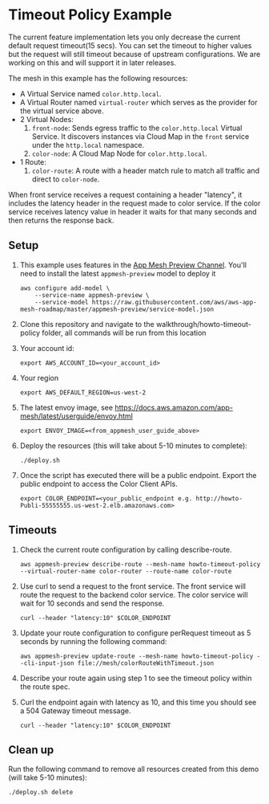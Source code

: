 # Timeout Policy Example
The current feature implementation lets you only decrease the current default request timeout(15 secs). You can set the timeout to higher values but the request will still timeout because of upstream configurations. We are working on this and will support it in later releases.

The mesh in this example has the following resources:
* A Virtual Service named `color.http.local`. 
* A Virtual Router named `virtual-router` which serves as the provider for the virtual service above.
* 2 Virtual Nodes:
  1. `front-node`: Sends egress traffic to the `color.http.local` Virtual Service. It discovers instances via Cloud Map in the `front` service under the `http.local` namespace.
  1. `color-node`: A Cloud Map Node for `color.http.local`.
* 1 Route: 
  1. `color-route`: A route with a header match rule to match all traffic and direct to `color-node`.


When front service receives a request containing a header "latency", it includes the latency header in the request made to color service.
If the color service receives latency value in header it waits for that many seconds and then returns the response back.

## Setup
1. This example uses features in the [App Mesh Preview Channel](https://docs.aws.amazon.com/app-mesh/latest/userguide/preview.html). You'll need to install the latest `appmesh-preview` model to deploy it
    ```
    aws configure add-model \
        --service-name appmesh-preview \
        --service-model https://raw.githubusercontent.com/aws/aws-app-mesh-roadmap/master/appmesh-preview/service-model.json
    ```

1. Clone this repository and navigate to the walkthrough/howto-timeout-policy folder, all commands will be run from this location

1. Your account id:
    ```
    export AWS_ACCOUNT_ID=<your_account_id>
    ```

1. Your region
    ```
    export AWS_DEFAULT_REGION=us-west-2
    
    ```
1. The latest envoy image, see https://docs.aws.amazon.com/app-mesh/latest/userguide/envoy.html
   ```
   export ENVOY_IMAGE=<from_appmesh_user_guide_above>
   ```
    
1. Deploy the resources (this will take about 5-10 minutes to complete):
    ```
    ./deploy.sh
    ```
   
1. Once the script has executed there will be a public endpoint. Export the public endpoint to access the Color Client APIs.
    ```
    export COLOR_ENDPOINT=<your_public_endpoint e.g. http://howto-Publi-55555555.us-west-2.elb.amazonaws.com>
    ```
 

## Timeouts

1. Check the current route configuration by calling describe-route.
    ```
    aws appmesh-preview describe-route --mesh-name howto-timeout-policy --virtual-router-name color-router --route-name color-route
    ```
    
1. Use curl to send a request to the front service. The front service will route the request to the backend color service. The color service will wait for 10 seconds and send the response.
    ```
    curl --header "latency:10" $COLOR_ENDPOINT
    ``` 
    
1. Update your route configuration to configure perRequest timeout as 5 seconds by running the following command:
    ```
    aws appmesh-preview update-route --mesh-name howto-timeout-policy --cli-input-json file://mesh/colorRouteWithTimeout.json
    ```       
    
1. Describe your route again using step 1 to see the timeout policy within the route spec. 

1. Curl the endpoint again with latency as 10, and this time you should see a 504 Gateway timeout message.
    ```
    curl --header "latency:10" $COLOR_ENDPOINT
    ``` 

## Clean up 

Run the following command to remove all resources created from this demo (will take 5-10 minutes): 
```
./deploy.sh delete
```